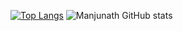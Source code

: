 [![Top Langs](https://github-readme-stats.vercel.app/api/top-langs/?username=kalburgimanjunath)](https://github.com/kalburgimanjunath/github-readme-stats)
![Manjunath GitHub stats](https://github-readme-stats.vercel.app/api?username=kalburgimanjunath&show_icons=true&theme=radical)
